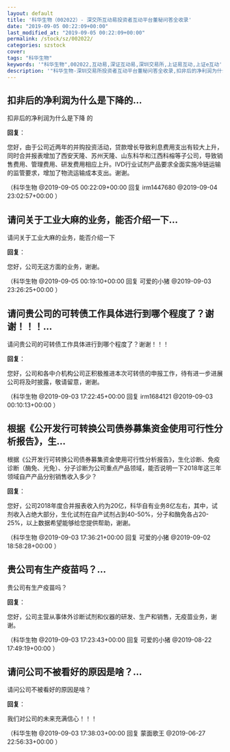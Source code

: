 ```yaml
---
layout: default
title: '科华生物（002022）- 深交所互动易投资者互动平台董秘问答全收录'
date: "2019-09-05 00:22:09+00:00"
last_modified_at: "2019-09-05 00:22:09+00:00"
permalink: /stock/sz/002022/
categories: szstock
cover: 
tags: "科华生物"
keywords: '"科华生物",002022,互动易,深证互动易,深圳交易所,上证易互动,上证e互动'
description: '"科华生物-深圳交易所投资者互动平台董秘问答全收录,扣非后的净利润为什么是下降 的"'
---
```


## 扣非后的净利润为什么是下降的...

扣非后的净利润为什么是下降 的

**回复**：

您好，由于公司近两年的并购投资活动，贷款增长导致利息费用支出有较大上升，同时合并报表增加了西安天隆、苏州天隆、山东科华和江西科榕等子公司，导致销售费用、管理费用、研发费用相应上升。IVD行业试剂产品要求全面实施冷链运输的监管要求，增加了物流运输成本支出。谢谢。 

（科华生物  @2019-09-05 00:22:09+00:00 回复 irm1447680  @2019-09-04 23:02:57+00:00 ）

## 请问关于工业大麻的业务，能否介绍一下...

请问关于工业大麻的业务，能否介绍一下

**回复**：

您好，公司无这方面的业务，谢谢。 

（科华生物  @2019-09-05 00:19:10+00:00 回复 可爱的小猪  @2019-09-03 23:26:25+00:00 ）

## 请问贵公司的可转债工作具体进行到哪个程度了？谢谢！！！...

请问贵公司的可转债工作具体进行到哪个程度了？谢谢！！！

**回复**：

您好，公司和各中介机构公司正积极推进本次可转债的申报工作，待有进一步进展公司将及时披露，敬请留意，谢谢。 

（科华生物  @2019-09-03 17:22:45+00:00 回复 irm1684121  @2019-09-03 00:10:13+00:00 ）

## 根据《公开发行可转换公司债券募集资金使用可行性分析报告》，生...

根据《公开发行可转换公司债券募集资金使用可行性分析报告》，生化诊断、免疫诊断（酶免、光免）、分子诊断为公司重点产品领域，能否说明一下2018年这三年领域自产产品分别销售收入多少？

**回复**：

您好，公司2018年度合并报表收入约为20亿，科华自有业务8亿左右，其中，试剂收入占绝大部分，生化试剂在自产试剂占到40-50%，分子和酶免各占20-25%，以上数据希望能够给您提供帮助，谢谢。 

（科华生物  @2019-09-03 17:36:21+00:00 回复 可爱的小猪  @2019-09-02 18:58:28+00:00 ）

## 贵公司有生产疫苗吗？...

贵公司有生产疫苗吗？

**回复**：

您好，公司主营从事体外诊断试剂和仪器的研发、生产和销售，无疫苗业务，谢谢。 

（科华生物  @2019-09-03 17:23:43+00:00 回复 可爱的小猪  @2019-08-22 17:49:19+00:00 ）

## 请问公司不被看好的原因是啥？...

请问公司不被看好的原因是啥？

**回复**：

我们对公司的未来充满信心！！！ 

（科华生物  @2019-09-03 17:38:03+00:00 回复 蒙面歌王  @2019-06-27 22:56:33+00:00 ）

